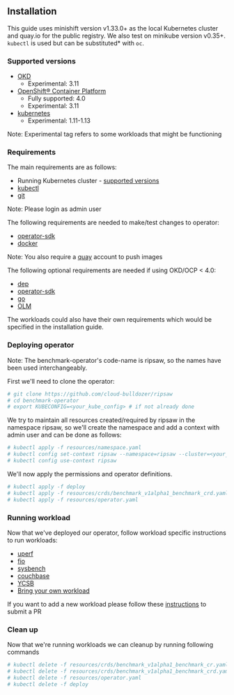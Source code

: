 ## Installation
This guide uses minishift version v1.33.0+ as the local Kubernetes cluster
and quay.io for the public registry. We also test on minikube version v0.35+.
`kubectl` is used but can be substituted* with `oc`.

### Supported versions
* [OKD](https://www.okd.io/)
  * Experimental: 3.11
* [OpenShift® Container Platform](https://www.openshift.com/products/container-platform/)
  * Fully supported: 4.0
  * Experimental: 3.11
* [kubernetes](https://kubernetes.io/)
  * Experimental: 1.11-1.13

Note: Experimental tag refers to some workloads that might be functioning

### Requirements
<!---
TODO(aakarsh):
Get the specific versions for requirements
-->

The main requirements are as follows:
* Running Kubernetes cluster - [supported versions](#Supported-Versions)
* [kubectl](https://kubernetes.io/docs/tasks/tools/install-kubectl/)
* [git](https://git-scm.com/downloads)

Note: Please login as admin user

The following requirements are needed to make/test changes to operator:
* [operator-sdk](https://github.com/operator-framework/operator-sdk)
* [docker](https://docs.docker.com/install/)

Note: You also require a [quay](https://quay.io/) account to push images

The following optional requirements are needed if using OKD/OCP < 4.0:
* [dep](https://golang.github.io/dep/docs/installation.html)
* [operator-sdk](https://github.com/operator-framework/operator-sdk)
* [go](https://golang.org/dl/)
* [OLM](https://github.com/operator-framework/operator-lifecycle-manager)

The workloads could also have their own requirements which would be specified
in the installation guide.

### Deploying operator
Note: The benchmark-operator's code-name is ripsaw, so the names have been
used interchangeably.

First we'll need to clone the operator:

```bash
# git clone https://github.com/cloud-bulldozer/ripsaw
# cd benchmark-operator
# export KUBECONFIG=<your_kube_config> # if not already done
```

We try to maintain all resources created/required by ripsaw in the namespace
ripsaw, so we'll create the namespace and add a context with admin user and
can be done as follows:

```bash
# kubectl apply -f resources/namespace.yaml
# kubectl config set-context ripsaw --namespace=ripsaw --cluster=<your_cluster_name> --user=<your_cluster_admin_user>
# kubectl config use-context ripsaw
```

We'll now apply the permissions and operator definitions.

```bash
# kubectl apply -f deploy
# kubectl apply -f resources/crds/benchmark_v1alpha1_benchmark_crd.yaml
# kubectl apply -f resources/operator.yaml
```

### Running workload
Now that we've deployed our operator, follow workload specific instructions to
run workloads:
* [uperf](uperf.md)
* [fio](fio.md)
* [sysbench](sysbench.md)
* [couchbase](couchbase.md)
* [YCSB](ycsb.md)
* [Bring your own workload](byowl.md)

If you want to add a new workload please follow these [instructions](../CONTRIBUTE.md#Add-workload) to submit a PR

### Clean up
Now that we're running workloads we can cleanup by running following commands

```bash
# kubectl delete -f resources/crds/benchmark_v1alpha1_benchmark_cr.yaml # if not already done and assuming this was the resource file passed
# kubectl delete -f resources/crds/benchmark_v1alpha1_benchmark_crd.yaml
# kubectl delete -f resources/operator.yaml
# kubectl delete -f deploy
```
